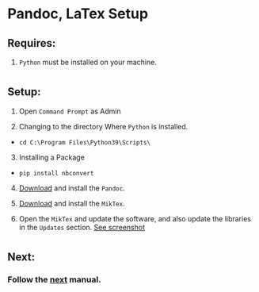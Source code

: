# Pandoc, LaTex Setup

## Requires:
01. `Python` must be installed on your machine.

#
## Setup:

01. Open `Command Prompt` as Admin

02. Changing to the directory Where `Python` is installed.
* `cd C:\Program Files\Python39\Scripts\`

03. Installing a Package
* `pip install nbconvert`

04. <a href="https://pandoc.org/installing.html">Download</a> and install the `Pandoc`.

05. <a href="https://miktex.org/download">Download</a> and install the `MikTex`.

06. Open the `MikTex` and update the software, and also update the libraries in the `Updates` section. <a href="./screenshots/miktex.png">See screenshot</a>

#
## Next:
### Follow the <a href="https://github.com/aiimranh/command-line/blob/main/jupyter-notebook/pandoc.md">next</a> manual.

#